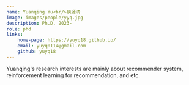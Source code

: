 ```yaml
---
name: Yuanqing Yu<br/>庾源清
image: images/people/yyq.jpg  
description: Ph.D. 2023-  
role: phd  
links:  
    home-page: https://yuyq18.github.io/   
    email: yuyq0114@gmail.com
    github: yuyq18
---
```


Yuanqing's research interests are mainly about recommender system, reinforcement learning for recommendation, and etc.
